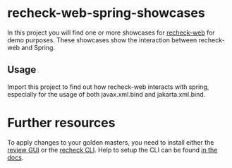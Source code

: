 recheck-web-spring-showcases
============================

In this project you will find one or more showcases for [recheck-web](https://github.com/retest/recheck-web) for demo purposes. These showcases show the interaction between recheck-web and Spring.

## Usage

Import this project to find out how recheck-web interacts with spring, especially for the usage of both javax.xml.bind and jakarta.xml.bind.

Further resources
=================

To apply changes to your golden masters, you need to install either the [review GUI](https://assets.retest.org/releases/review.html) or the [recheck CLI](https://github.com/retest/recheck.cli/releases). Help to setup the CLI can be found [in the docs](https://docs.retest.de/recheck.cli/setup/).
